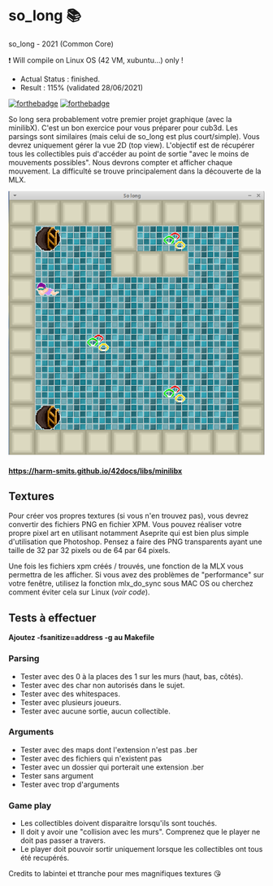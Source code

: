 # so_long 📚

so_long - 2021 (Common Core)

❗️ Will compile on Linux OS (42 VM, xubuntu...) only !

- Actual Status : finished.
- Result        : 115% (validated 28/06/2021)

[![forthebadge](https://forthebadge.com/images/badges/made-with-c.svg)](https://forthebadge.com)
[![forthebadge](https://forthebadge.com/images/badges/built-with-love.svg)](https://forthebadge.com)

So long sera probablement votre premier projet graphique (avec la minilibX). C'est un bon exercice pour vous préparer pour cub3d. Les parsings sont similaires (mais celui de so_long est plus court/simple). Vous devrez uniquement gérer la vue 2D (top view). L'objectif est de récupérer tous les collectibles puis d'accéder au point de sortie "avec le moins de mouvements possibles". Nous devrons compter et afficher chaque mouvement. La difficulté se trouve principalement dans la découverte de la MLX.

![malatini](/screen.png)

#### https://harm-smits.github.io/42docs/libs/minilibx

## Textures
Pour créer vos propres textures (si vous n'en trouvez pas), vous devrez convertir des fichiers PNG en fichier XPM. Vous pouvez réaliser votre propre pixel art en utilisant notamment Aseprite qui est bien plus simple d'utilisation que Photoshop. Pensez a faire des PNG transparents ayant une taille de 32 par 32 pixels ou de 64 par 64 pixels. 

Une fois les fichiers xpm créés / trouvés, une fonction de la MLX vous permettra de les afficher. Si vous avez des problèmes de "performance" sur votre fenêtre, utilisez la fonction mlx_do_sync sous MAC OS ou cherchez comment éviter cela sur Linux (*voir code*).

## Tests à effectuer
 **Ajoutez -fsanitize=address -g au Makefile**
### Parsing
* Tester avec des 0 à la places des 1 sur les murs (haut, bas, côtés).
* Tester avec des char non autorisés dans le sujet.
* Tester avec des whitespaces.
* Tester avec plusieurs joueurs.
* Tester avec aucune sortie, aucun collectible.

### Arguments 
* Tester avec des maps dont l'extension n'est pas .ber
* Tester avec des fichiers qui n'existent pas
* Tester avec un dossier qui porterait une extension .ber
* Tester sans argument 
* Tester avec trop d'arguments

### Game play
* Les collectibles doivent disparaitre lorsqu'ils sont touchés.
* Il doit y avoir une "collision avec les murs". Comprenez que le player ne doit pas passer a travers. 
* Le player doit pouvoir sortir uniquement lorsque les collectibles ont tous été recupérés.

Credits to labintei et ttranche pour mes magnifiques textures 😘
